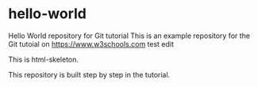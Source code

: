 # hello-world
Hello World repository for Git tutorial
This is an example repository for the Git tutoial on https://www.w3schools.com
test edit

This is html-skeleton.

This repository is built step by step in the tutorial.
